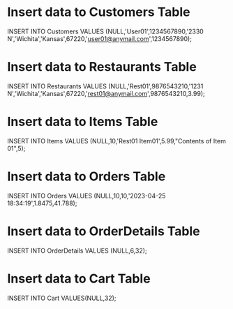 # Insert data to Customers Table
INSERT INTO Customers VALUES (NULL,'User01',1234567890,'2330 N','Wichita','Kansas',67220,'user01@anymail.com',1234567890);

# Insert data to Restaurants Table
INSERT INTO Restaurants VALUES (NULL,'Rest01',9876543210,'1231 N','Wichita','Kansas',67220,'rest01@anymail.com',9876543210,3.99);

# Insert data to Items Table
INSERT INTO Items VALUES (NULL,10,'Rest01 Item01',5.99,"Contents of Item 01",5);

# Insert data to Orders Table
INSERT INTO Orders VALUES (NULL,10,10,'2023-04-25 18:34:19',1.8475,41.788);

# Insert data to OrderDetails Table
INSERT INTO OrderDetails VALUES (NULL,6,32); 

# Insert data to Cart Table
INSERT INTO Cart VALUES(NULL,32);